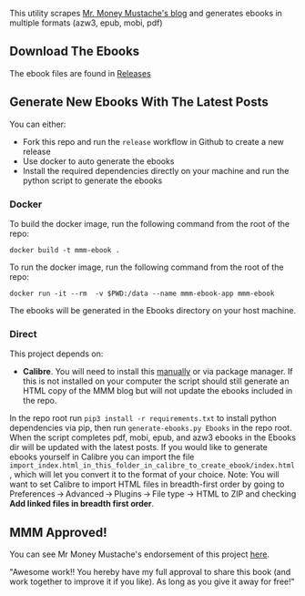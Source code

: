 This utility scrapes [Mr. Money Mustache's blog](http://www.mrmoneymustache.com/) and generates ebooks in multiple formats (azw3, epub, mobi, pdf)

## Download The Ebooks
The ebook files are found in [Releases](https://github.com/schulzetenberg/MMM-Ebook/releases)

## Generate New Ebooks With The Latest Posts
You can either:
* Fork this repo and run the `release` workflow in Github to create a new release
* Use docker to auto generate the ebooks
* Install the required dependencies directly on your machine and run the python script to generate the ebooks

### Docker

To build the docker image, run the following command from the root of the repo:

```docker build -t mmm-ebook .```

To run the docker image, run the following command from the root of the repo:

```docker run -it --rm  -v $PWD:/data --name mmm-ebook-app mmm-ebook```

The ebooks will be generated in the Ebooks directory on your host machine.

### Direct

This project depends on:

- **Calibre**. You will need to install this [manually](https://calibre-ebook.com/download) or via package manager. If this is not installed on your computer the script should still generate an HTML copy of the MMM blog but will not update the ebooks included in the repo.

In the repo root run ```pip3 install -r requirements.txt``` to install python dependencies via pip, then run `generate-ebooks.py Ebooks` in the repo root. When the script completes pdf, mobi, epub, and azw3 ebooks in the Ebooks dir will be updated with the latest posts. If you would like to generate ebooks yourself in Calibre you can import the file ```import_index.html_in_this_folder_in_calibre_to_create_ebook/index.html```, which will let you convert it to the format of your choice. Note: You will want to set Calibre to import HTML files in breadth-first order by going to Preferences → Advanced → Plugins → File type → HTML to ZIP and checking **Add linked files in breadth first order**.

## MMM Approved!

You can see Mr Money Mustache's endorsement of this project [here](https://forum.mrmoneymustache.com/welcome-to-the-forum/making-a-mr-money-mustache-ebook/).

"Awesome work!! You hereby have my full approval to share this book (and work together to improve it if you like). As long as you give it away for free!"
